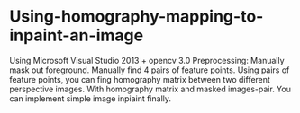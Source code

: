 # Using-homography-mapping-to-inpaint-an-image
Using Microsoft Visual Studio 2013 + opencv 3.0 
Preprocessing: Manually mask out foreground.
               Manually find 4 pairs of feature points.
Using pairs of feature points, you can fing homography matrix between two 
different perspective images. With homography matrix and masked images-pair.
You can implement simple image inpiaint finally.

